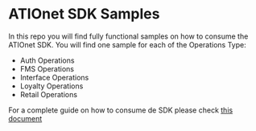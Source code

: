 # ATIOnet SDK Samples
In this repo you will find fully functional samples on how to consume the ATIOnet SDK. You will find one sample for each of the Operations Type:
* Auth Operations
* FMS Operations
* Interface Operations
* Loyalty Operations
* Retail Operations

For a complete guide on how to consume de SDK please check [this document](AN-SDK-Reference.md)
